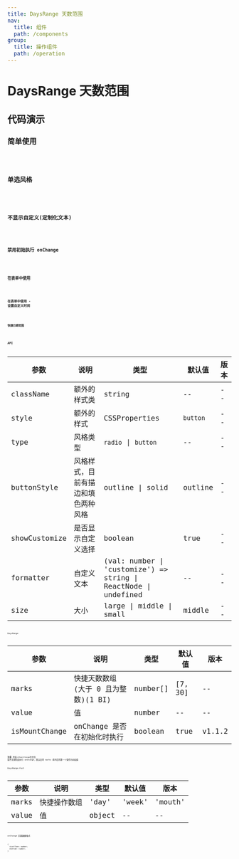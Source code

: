 ```yaml
---
title: DaysRange 天数范围
nav:
  title: 组件
  path: /components
group:
  title: 操作组件
  path: /operation
---
```


# DaysRange 天数范围

## 代码演示

### 简单使用

<code src="./demo/simple.tsx" />

### 单选风格

<code src="./demo/radio.tsx" />

### 不显示自定义(定制化文本)

<code src="./demo/hide-customize.tsx" />

### 禁用初始执行 onChange

<code src="./demo/disabled-mount-change.tsx" />

### 在表单中使用

<code src="./demo/form1.tsx" />

### 在表单中使用 - 设置自定义时间

<code src="./demo/form.tsx" />

### 快捷日期范围

<code src="./demo/demo-07.tsx" />

## API

| 参数          | 说明                               | 类型                                                             | 默认值   | 版本 |
| ------------- | ---------------------------------- | ---------------------------------------------------------------- | -------- | ---- |
| className     | 额外的样式类                       | string                                                           | --       | --   |
| style         | 额外的样式                         | CSSProperties                                                    | `button` | --   |
| type          | 风格类型                           | `radio` \| `button`                                              | --       | --   |
| buttonStyle   | 风格样式，目前有描边和填色两种风格 | outline \| solid                                                 | outline  | --   |
| showCustomize | 是否显示自定义选择                 | boolean                                                          | true     | --   |
| formatter     | 自定义文本                         | (val: number \| 'customize') => string \| ReactNode \| undefined | --       | --   |
| size          | 大小                               | large \| middle \| small                                         | middle   | --   |

DaysRange

| 参数          | 说明                                | 类型     | 默认值  | 版本   |
| ------------- | ----------------------------------- | -------- | ------- | ------ |
| marks         | 快捷天数数组(大于 0 且为整数)(1 BI) | number[] | [7, 30] | --     |
| value         | 值                                  | number   | --      | --     |
| isMountChange | onChange 是否在初始化时执行         | boolean  | true    | v1.1.2 |

**注意** 开启`isMountChange`后会在 组件注册阶段执行 onChange，默认会将 marks 排序后的第一个值作为初始值

DaysRange.Fast

| 参数  | 说明         | 类型   | 默认值 | 版本    |
| ----- | ------------ | ------ | ------ | ------- |
| marks | 快捷操作数组 | 'day'  | 'week' | 'mouth' | 'year'[] | ['day', 'week', 'mouth'] | -- |
| value | 值           | object | --     | --      |

onChange 回调数据格式

```
{
  startTime: number;
  endTime: number;
}
```
